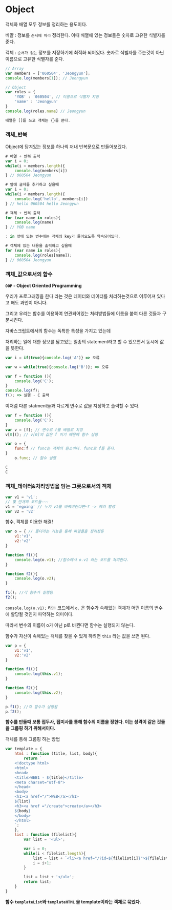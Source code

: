 # Object

객체와 배열 모두 정보를 정리하는 용도이다.

베얄 : 정보를 `순서에 따라` 정리한다. 이때 배열에 있는 정보들은 숫자로 고유한 식별자를 준다.

객체 : `순서가 없는` 정보를 저장하기에 최적화 되어있다. 숫자로 식별자를 주는것이 아닌 이름으로 고유한 식별자를 준다.

```jsx
// Array
var members = ['060504', 'Jeongyun'];
console.log(members[1]); // Jeongyun

// Object
var roles = {
    'YOB' : '060504', // 이름으로 식별자 지정
    'name' : 'Jeongyun'
}
console.log(roles.name) // Jeongyun

배열은 []를 쓰고 객체는 {}를 쓴다.
```

### 객체_반복

Object에 담겨있는 정보를 하나씩 꺼내 반복문으로 만들어보겠다.

```jsx
# 배열 + 반복 출력
var i = 0;
while(i < members.length){
    console.log(members[i])
} // 060504 Jeongyun

# 앞에 글자를 추가하고 싶을때
var i = 0;
while(i < members.length){
    console.log('hello', members[i])
} // hello 060504 hello Jeongyun
```

```jsx
# 객체 + 반복 출력
for (var name in roles){
    console.log(name)
} // YOB name

: in 앞에 있는 변수에는 객체의 key가 들어오도록 약속되어있다.

# 객체에 있는 내용을 출력하고 싶을때
for (var name in roles){
    console.log(roles[name]);
} // 060504 Jeongyun
```

### 객체_값으로서의 함수

**`OOP` - Object Oriented Programming**

우리가 프로그래밍을 한다 라는 것은 데이터와 데이터를 처리하는것으로 이루어져 있다고 해도 과언이 아니다. 

그리고 우리는 함수를 이용하여 연관되어있는 처리방법들에 이름을 붙여 다른 것들과 구분시킨다.

자바스크립트에서의 함수는 독특한 특성을 가지고 있는데

처리하는 일에 대한 정보를 담고있는 일종의 statement라고 할 수 있으면서 동시에 값을 뜻한다.

```jsx
var i = if(true){console.log('A')} => 오류

var w = while(true){console.log('B')}; => 오류

var f = function (){
    console.log('C');
}
console.log(f);
f(); => 실행 - C 출력
```

이처럼 다른 statment들과 다르게 변수로 값을 지정하고 출력할 수 있다.

```jsx
var f = function (){
    console.log('C');
}
var v = [f]; // 변수로 f를 배열로 지정
v[0](); // v[0]의 값은 f 이기 때문에 함수 실행

var o = {
    func:f // func는 객체의 원소이다. func로 f를 준다.
}
	o.func; // 함수 실행

C
C
```

### 객체_데이터&처리방법을 담는 그릇으로서의 객체

```jsx
var v1 = 'v1';
// 몇 만개의 코드들~~~
v1 = 'egoing' // 누가 v1를 바꿔버린다면~? -> 에러 발생
var v2 = 'v2'
```

함수, 객체를 이용한 해결!

```jsx
var o = { // 폴더라는 기능을 통해 파일들을 정리정돈
    v1:'v1',
    v2:'v2'
}

function f1(){
    console.log(o.v1); //함수에서 o.v1 라는 코드를 처리한다.
}

function f2(){
    console.log(o.v2);
}

f1(); //각 함수가 실행됨
f2();
```

`console.log(o.v1);` 라는 코드에서 `o.` 은 함수가 속해있는 객체가 어떤 이름의 변수에 할당될 것인지 파악하는 의미이다. 

따라서 변수의 이름이 o가 아닌 p로 바뀐다면 함수는 실행되지 않는다. 

함수가 자신이 속해있는 객체를 찾을 수 있게 하려면 `this` 라는 값을 쓰면 된다. 

```jsx
var p = { 
    v1:'v1',
    v2:'v2'
}

function f1(){
    console.log(this.v1); 
}

function f2(){
    console.log(this.v2);
}

p.f1(); //각 함수가 실행됨
p.f2();
```

**함수를 만들때 보통 접두사, 접미사를 통해 함수의 이름을 정한다. 이는 성격이 같은 것들을 그룹핑 하기 위해서이다.**

객체를 통해 그룹핑 하는 방법

```jsx
var template = {
    html : function (title, list, body){
        return `
    <!doctype html>
    <html>
    <head>
    <title>WEB1 - ${title}</title>
    <meta charset="utf-8">
    </head>
    <body>
    <h1><a href="/">WEB</a></h1>
    ${list}
    <h3><a href ="/create">create</a></h3>
    ${body}
    </body>
    </html>
    `;
    },
    list : function (filelist){
        var list = '<ul>';

        var i = 0;
        while(i < filelist.length){
            list = list + `<li><a href="/?id=${filelist[i]}">${filelist[i]}</a></li>`;
            i = i+1;
        }

        list = list + '</ul>';
        return list;
    }
}
```

**함수 `templateList`와 `templateHTML` 을 template이라는 객체로 묶었다.**